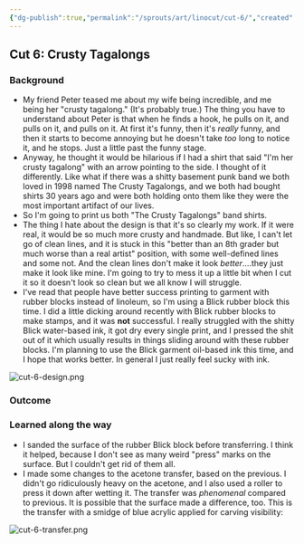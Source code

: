 ```yaml
---
{"dg-publish":true,"permalink":"/sprouts/art/linocut/cut-6/","created":"2025-02-14T22:20:38.829-06:00","updated":"2025-02-14T22:46:39.572-06:00"}
---
```


## Cut 6: Crusty Tagalongs
### Background
- My friend Peter teased me about my wife being incredible, and me being her "crusty tagalong." (It's probably true.) The thing you have to understand about Peter is that when he finds a hook, he pulls on it, and pulls on it, and pulls on it. At first it's funny, then it's _really_ funny, and then it starts to become annoying but he doesn't take _too_ long to notice it, and he stops. Just a little past the funny stage.
- Anyway, he thought it would be hilarious if I had a shirt that said "I'm her crusty tagalong" with an arrow pointing to the side. I thought of it differently. Like what if there was a shitty basement punk band we both loved in 1998 named The Crusty Tagalongs, and we both had bought shirts 30 years ago and were both holding onto them like they were the most important artifact of our lives.
- So I'm going to print us both "The Crusty Tagalongs" band shirts. 
- The thing I hate about the design is that it's so clearly my work. If it were real, it would be so much more crusty and handmade. But like, I can't let go of clean lines, and it is stuck in this "better than an 8th grader but much worse than a real artist" position, with some well-defined lines and some not. And the clean lines don't make it look _better_....they just make it look like mine. I'm going to try to mess it up a little bit when I cut it so it doesn't look so clean but we all know I will struggle.
- I've read that people have better success printing to garment with rubber blocks instead of linoleum, so I'm using a Blick rubber block this time. I did a little dicking around recently with Blick rubber blocks to make stamps, and it was **not** successful. I really struggled with the shitty Blick water-based ink, it got dry every single print, and I pressed the shit out of it which usually results in things sliding around with these rubber blocks. I'm planning to use the Blick garment oil-based ink this time, and I hope that works better. In general I just really feel sucky with ink.

![cut-6-design.png](/img/user/sprouts/art/linocut/cut-6-design.png)
### Outcome

### Learned along the way

- I sanded the surface of the rubber Blick block before transferring. I think it helped, because I don't see as many weird "press" marks on the surface. But I couldn't get rid of them all. 
- I made some changes to the acetone transfer, based on the previous. I didn't go ridiculously heavy on the acetone, and I also used a roller to press it down after wetting it. The transfer was _phenomenal_ compared to previous. It is possible that the surface made a difference, too. This is the transfer with a smidge of blue acrylic applied for carving visibility:

![cut-6-transfer.png](/img/user/sprouts/art/linocut/cut-6-transfer.png)
